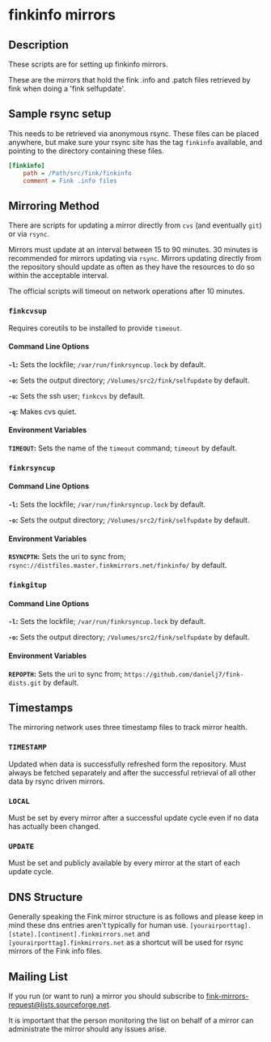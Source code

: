 # finkinfo mirrors

## Description

These scripts are for setting up finkinfo mirrors.

These are the mirrors that hold the fink .info and .patch files retrieved by fink when doing a 'fink selfupdate'.

## Sample rsync setup

This needs to be retrieved via anonymous rsync. These files can be placed anywhere, but make sure your rsync site has the tag `finkinfo` available, and pointing to the directory containing these files.

```ini
[finkinfo]
	path = /Path/src/fink/finkinfo
	comment = Fink .info files
```

## Mirroring Method

There are scripts for updating a mirror directly from `cvs` (and eventually `git`) or via `rsync`.

Mirrors must update at an interval between 15 to 90 minutes.
30 minutes is recommended for mirrors updating via `rsync`.
Mirrors updating directly from the repository should update as often as they have the resources to do so within the acceptable interval.

The official scripts will timeout on network operations after 10 minutes.

### `finkcvsup`
Requires coreutils to be installed to provide `timeout`.

#### Command Line Options
**`-l`:** Sets the lockfile; `/var/run/finkrsyncup.lock` by default.

**`-o`:** Sets the output directory; `/Volumes/src2/fink/selfupdate` by default.

**`-u`:** Sets the ssh user; `finkcvs` by default.

**`-q`:** Makes cvs quiet.

#### Environment Variables
**`TIMEOUT`:** Sets the name of the `timeout` command; `timeout` by default.

### `finkrsyncup`

#### Command Line Options
**`-l`:** Sets the lockfile; `/var/run/finkrsyncup.lock` by default.

**`-o`:** Sets the output directory; `/Volumes/src2/fink/selfupdate` by default.

#### Environment Variables
**`RSYNCPTH`:** Sets the uri to sync from; `rsync://distfiles.master.finkmirrors.net/finkinfo/` by default.

### `finkgitup`

#### Command Line Options
**`-l`:** Sets the lockfile; `/var/run/finkrsyncup.lock` by default.

**`-o`:** Sets the output directory; `/Volumes/src2/fink/selfupdate` by default.

#### Environment Variables
**`REPOPTH`:** Sets the uri to sync from; `https://github.com/danielj7/fink-dists.git` by default.

## Timestamps

The mirroring network uses three timestamp files to track mirror health.

### `TIMESTAMP`
Updated when data is successfully refreshed form the repository.
Must always be fetched separately and after the successful retrieval of all other data by rsync driven mirrors.

### `LOCAL`
Must be set by every mirror after a successful update cycle even if no data has actually been changed.

### `UPDATE`
Must be set and publicly available by every mirror at the start of each update cycle.

## DNS Structure

Generally speaking the Fink mirror structure is as follows and please keep in mind these dns entries aren't typically for human use. `[yourairporttag].[state].[continent].finkmirrors.net` and `[yourairporttag].finkmirrors.net` as a shortcut will be used for rsync mirrors of the Fink info files.

## Mailing List

If you run (or want to run) a mirror you should subscribe to fink-mirrors-request@lists.sourceforge.net.

It is important that the person monitoring the list on behalf of a mirror can administrate the mirror should any issues arise.
